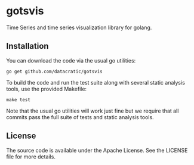 # gotsvis #

Time Series and time series visualization library for golang.


## Installation ##

You can download the code via the usual go utilities:

```
go get github.com/datacratic/gotsvis
```

To build the code and run the test suite along with several static analysis
tools, use the provided Makefile:

```
make test
```

Note that the usual go utilities will work just fine but we require that all
commits pass the full suite of tests and static analysis tools.


## License ##

The source code is available under the Apache License. See the LICENSE file for
more details.
